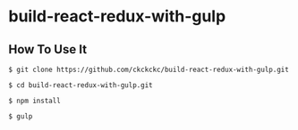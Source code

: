 # build-react-redux-with-gulp

## How To Use It

```
$ git clone https://github.com/ckckckc/build-react-redux-with-gulp.git
```

```
$ cd build-react-redux-with-gulp.git
```

```
$ npm install
```

```
$ gulp
```